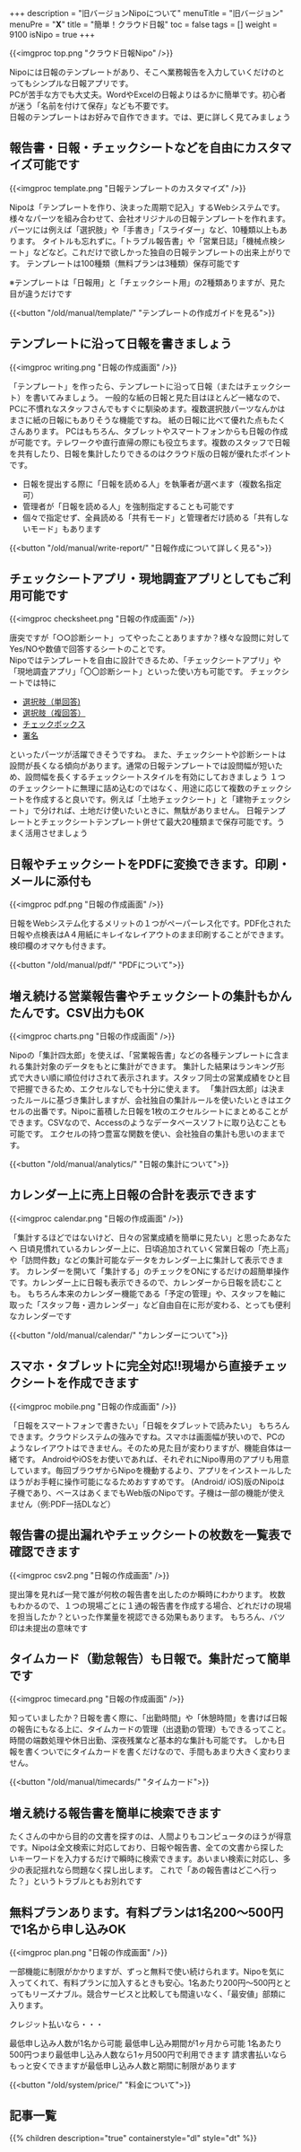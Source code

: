 +++
description = "旧バージョンNipoについて"
menuTitle = "旧バージョン"
menuPre = "<b>X</b>"
title = "簡単！クラウド日報"
toc = false
tags = []
weight = 9100
isNipo = true
+++

{{<imgproc top.png "クラウド日報Nipo" />}}

Nipoには日報のテンプレートがあり、そこへ業務報告を入力していくだけのとってもシンプルな日報アプリです。<br />
PCが苦手な方でも大丈夫。WordやExcelの日報よりはるかに簡単です。初心者が迷う「名前を付けて保存」なども不要です。<br />
日報のテンプレートはお好みで自作できます。では、更に詳しく見てみましょう

## 報告書・日報・チェックシートなどを自由にカスタマイズ可能です

{{<imgproc template.png "日報テンプレートのカスタマイズ" />}}

Nipoは「テンプレートを作り、決まった周期で記入」するWebシステムです。
様々なパーツを組み合わせて、会社オリジナルの日報テンプレートを作れます。パーツには例えば「選択肢」や「手書き」「スライダー」など、10種類以上もあります。
タイトルも忘れずに。「トラブル報告書」や「営業日誌」「機械点検シート」などなど。これだけで欲しかった独自の日報テンプレートの出来上がりです。
テンプレートは100種類（無料プランは3種類）保存可能です

※テンプレートは「日報用」と「チェックシート用」の2種類ありますが、見た目が違うだけです

{{<button "/old/manual/template/" "テンプレートの作成ガイドを見る">}}

## テンプレートに沿って日報を書きましょう

{{<imgproc writing.png "日報の作成画面" />}}

「テンプレート」を作ったら、テンプレートに沿って日報（またはチェックシート）を書いてみましょう。
一般的な紙の日報と見た目はほとんど一緒なので、PCに不慣れなスタッフさんでもすぐに馴染めます。複数選択肢パーツなんかはまさに紙の日報にもありそうな機能ですね。
紙の日報に比べて優れた点もたくさんあります。
PCはもちろん、タブレットやスマートフォンからも日報の作成が可能です。テレワークや直行直帰の際にも役立ちます。複数のスタッフで日報を共有したり、日報を集計したりできるのはクラウド版の日報が優れたポイントです。

- 日報を提出する際に「日報を読める人」を執筆者が選べます（複数名指定可）
- 管理者が「日報を読める人」を強制指定することも可能です
- 個々で指定せず、全員読める「共有モード」と管理者だけ読める「共有しないモード」もあります

{{<button "/old/manual/write-report/" "日報作成について詳しく見る">}}

## チェックシートアプリ・現地調査アプリとしてもご利用可能です

{{<imgproc checksheet.png "日報の作成画面" />}}

唐突ですが「○○診断シート」ってやったことありますか？様々な設問に対してYes/NOや数値で回答するシートのことです。<br />
Nipoではテンプレートを自由に設計できるため、「チェックシートアプリ」や「現地調査アプリ」「〇〇診断シート」といった使い方も可能です。
チェックシートでは特に

- [選択肢（単回答)](/old/parts/select/)
- [選択肢（複回答）](/old/parts/selects/)
- [チェックボックス](/old/parts/checkbox/)
- [署名](/old/parts/sign/)

といったパーツが活躍できそうですね。
また、チェックシートや診断シートは設問が長くなる傾向があります。通常の日報テンプレートでは設問幅が短いため、設問幅を長くするチェックシートスタイルを有効にしておきましょう
１つのチェックシートに無理に詰め込むのではなく、用途に応じて複数のチェックシートを作成すると良いです。例えば「土地チェックシート」と「建物チェックシート」で分ければ、土地だけ使いたいときに、無駄がありません。
日報テンプレートとチェックシートテンプレート併せて最大20種類まで保存可能です。うまく活用させましょう

## 日報やチェックシートをPDFに変換できます。印刷・メールに添付も

{{<imgproc pdf.png "日報の作成画面" />}}

日報をWebシステム化するメリットの１つがペーパーレス化です。PDF化された日報や点検表はA４用紙にキレイなレイアウトのまま印刷することができます。検印欄のオマケも付きます。

{{<button "/old/manual/pdf/" "PDFについて">}}

## 増え続ける営業報告書やチェックシートの集計もかんたんです。CSV出力もOK

{{<imgproc charts.png "日報の作成画面" />}}

Nipoの「集計四太郎」を使えば、「営業報告書」などの各種テンプレートに含まれる集計対象のデータをもとに集計ができます。
集計した結果はランキング形式で大きい順に順位付けされて表示されます。スタッフ同士の営業成績をひと目で把握できるため、エクセルなしでも十分に使えます。
「集計四太郎」は決まったルールに基づき集計しますが、会社独自の集計ルールを使いたいときはエクセルの出番です。Nipoに蓄積した日報を1枚のエクセルシートにまとめることができます。CSVなので、Accessのようなデータベースソフトに取り込むことも可能です。
エクセルの持つ豊富な関数を使い、会社独自の集計も思いのままです。

{{<button "/old/manual/analytics/" "日報の集計について">}}

## カレンダー上に売上日報の合計を表示できます

{{<imgproc calendar.png "日報の作成画面" />}}

「集計するほどではないけど、日々の営業成績を簡単に見たい」と思ったあなたへ
日頃見慣れているカレンダー上に、日頃追加されていく営業日報の「売上高」や「訪問件数」などの集計可能なデータをカレンダー上に集計して表示できます。
カレンダーを開いて「集計する」のチェックをONにするだけの超簡単操作です。カレンダー上に日報も表示できるので、カレンダーから日報を読むことも。
もちろん本来のカレンダー機能である「予定の管理」や、スタッフを軸に取った「スタッフ毎・週カレンダー」など自由自在に形が変わる、とっても便利なカレンダーです

{{<button "/old/manual/calendar/" "カレンダーについて">}}

## スマホ・タブレットに完全対応!!現場から直接チェックシートを作成できます

{{<imgproc mobile.png "日報の作成画面" />}}

「日報をスマートフォンで書きたい」「日報をタブレットで読みたい」
もちろんできます。クラウドシステムの強みですね。スマホは画面幅が狭いので、PCのようなレイアウトはできません。そのため見た目が変わりますが、機能自体は一緒です。
AndroidやiOSをお使いであれば、それぞれにNipo専用のアプリも用意しています。毎回ブラウザからNipoを機動するより、アプリをインストールしたほうがお手軽に操作可能になるためおすすめです。
<Box color="red">(Android/ iOS)版のNipoは子機であり、ベースはあくまでもWeb版のNipoです。子機は一部の機能が使えません（例:PDF一括DLなど）</Box>

## 報告書の提出漏れやチェックシートの枚数を一覧表で確認できます

{{<imgproc csv2.png "日報の作成画面" />}}

提出簿を見れば一発で誰が何枚の報告書を出したのか瞬時にわかります。
枚数もわかるので、１つの現場ごとに１通の報告書を作成する場合、どれだけの現場を担当したか？といった作業量を視認できる効果もあります。
もちろん、バツ印は未提出の意味です

## タイムカード（勤怠報告）も日報で。集計だって簡単です

{{<imgproc timecard.png "日報の作成画面" />}}

知っていましたか？日報を書く際に、「出勤時間」や「休憩時間」を書けば日報の報告にもなる上に、タイムカードの管理（出退勤の管理）もできるってこと。時間の端数処理や休日出勤、深夜残業など基本的な集計も可能です。
しかも日報を書くついでにタイムカードを書くだけなので、手間もあまり大きく変わりません。

{{<button "/old/manual/timecards/" "タイムカード">}}

## 増え続ける報告書を簡単に検索できます

たくさんの中から目的の文書を探すのは、人間よりもコンピュータのほうが得意です。Nipoは全文検索に対応しており、日報や報告書、全ての文書から探したいキーワードを入力するだけで瞬時に検索できます。あいまい検索に対応し、多少の表記揺れなら問題なく探し出します。
これで「あの報告書はどこへ行った？」というトラブルともお別れです

## 無料プランあります。有料プランは1名200〜500円で1名から申し込みOK

{{<imgproc plan.png "日報の作成画面" />}}

一部機能に制限がかかりますが、ずっと無料で使い続けられます。Nipoを気に入ってくれて、有料プランに加入するときも安心。1名あたり200円〜500円ととってもリーズナブル。競合サービスと比較しても間違いなく、「最安値」部類に入ります。

クレジット払いなら・・・

最低申し込み人数が1名から可能
最低申し込み期間が1ヶ月から可能
1名あたり500円つまり最低申し込み人数なら1ヶ月500円で利用できます
請求書払いならもっと安くできますが最低申し込み人数と期間に制限があります

{{<button "/old/system/price/" "料金について">}}

## 記事一覧

{{% children description="true" containerstyle="dl" style="dt" %}}
